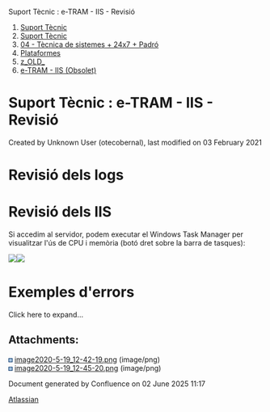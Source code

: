 Suport Tècnic : e-TRAM - IIS - Revisió  

1.  [Suport Tècnic](index.html)
2.  [Suport Tècnic](13893782.html)
3.  [04 - Tècnica de sistemes + 24x7 + Padró](26313202.html)
4.  [Plataformes](Plataformes_41520520.html)
5.  [z\_OLD\_](z_OLD__118554696.html)
6.  [e-TRAM - IIS (Obsolet)](41520747.html)

Suport Tècnic : e-TRAM - IIS - Revisió
======================================

Created by Unknown User (otecobernal), last modified on 03 February 2021

Revisió dels logs
=================

  

Revisió dels IIS
================

Si accedim al servidor, podem executar el Windows Task Manager per visualitzar l'ús de CPU i memòria (botó dret sobre la barra de tasques):

![](attachments/41520751/41520794.png)![](attachments/41520751/41520795.png)

Exemples d'errors
=================

Click here to expand...

  

  

Attachments:
------------

![](images/icons/bullet_blue.gif) [image2020-5-19\_12-42-19.png](attachments/41520751/41520794.png) (image/png)  
![](images/icons/bullet_blue.gif) [image2020-5-19\_12-45-20.png](attachments/41520751/41520795.png) (image/png)  

Document generated by Confluence on 02 June 2025 11:17

[Atlassian](http://www.atlassian.com/)